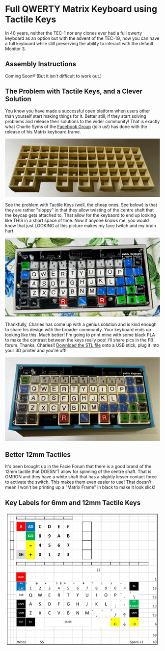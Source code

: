 # Full QWERTY Matrix Keyboard using Tactile Keys
In 40 years, neither the TEC-1 nor any clones ever had a full qwerty keyboard as an option but with the
advent of the TEC-1G, now you can have a full keyboard while still preserving the ability to 
interact with the default Monitor 3.

## Assembly Instructions
Coming Soon®  (But it isn't difficult to work out.)

## The Problem with Tactile Keys, and a Clever Solution
You know you have made a successful open platform when users other than yourself start making things for it.
Better still, if they start solving problems and release their solutions to the wider community!
That is exactly what Charlie Syms of the [Facebook Group](https://www.facebook.com/groups/tec1z80) (join us!) has
done with the release of his Matrix keyboard frame.

![The Matrix Frame](Matrix_Frame.jpg)

See the problem with Tactile Keys (well, the cheap ones. See below) is that they are rather "sloppy" in that
they allow twisting of the centre shaft that the keycap gets attached to. That allow for the keybaord to
end up looking like THIS in a short space of time. Now if anyone knows me, you would know that just LOOKING
at this picture makes my face twitch and my brain hurt.

![Twisted Frames](Spinning_Tactiles.jpg)

Thankfully, Charles has come up with a genius solution and is kind enough to share his design with the broader community.
Your keyboard ends up looking like this. Much better! I'm going to print mine with some black PLA to make the contrast between the keys
really pop! I'll share pics in the FB forum. Thanks, Charles!!  [Download the STL file](./12mm_Matrix_Frame_v1-0.stl) onto a USB stick,
plug it into your 3D printer and you're off!

![The Framed Matrix](Framed_Tactiles.jpg)


## Better 12mm Tactiles
It's been brought up in the Facie Forum that there is a good brand of the 12mm tactile that DOESN'T allow for
spinning of the centre shaft. That is OMRON and they have a white shaft that has a slightly lesser contact force to activate the switch.
This makes them even easier to use! That doesn't mean I won't be printing up a "Matrix Frame" in black to make it look slick!


## Key Labels for 6mm and 12mm Tactile Keys
![](12mm_Tactile_Keyboard_Labels.jpg)
